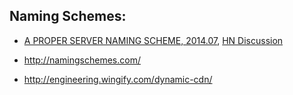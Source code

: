 ## Naming Schemes:
  - [A PROPER SERVER NAMING SCHEME, 2014.07](http://mnx.io/blog/a-proper-server-naming-scheme/), [HN Discussion](https://news.ycombinator.com/item?id=8010247)
  - http://namingschemes.com/


  - http://engineering.wingify.com/dynamic-cdn/
